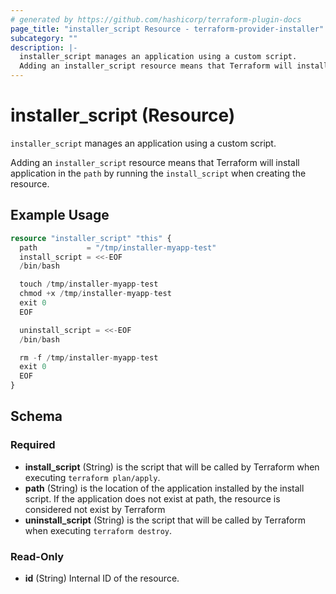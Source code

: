 ```yaml
---
# generated by https://github.com/hashicorp/terraform-plugin-docs
page_title: "installer_script Resource - terraform-provider-installer"
subcategory: ""
description: |-
  installer_script manages an application using a custom script.
  Adding an installer_script resource means that Terraform will install application in the path by running the install_script when creating the resource.
---
```


# installer_script (Resource)

`installer_script` manages an application using a custom script.

Adding an `installer_script` resource means that Terraform will install application in the `path` by running the `install_script` when creating the resource.

## Example Usage

```terraform
resource "installer_script" "this" {
  path           = "/tmp/installer-myapp-test"
  install_script = <<-EOF
  /bin/bash

  touch /tmp/installer-myapp-test
  chmod +x /tmp/installer-myapp-test
  exit 0
  EOF

  uninstall_script = <<-EOF
  /bin/bash

  rm -f /tmp/installer-myapp-test
  exit 0
  EOF
}
```

<!-- schema generated by tfplugindocs -->
## Schema

### Required

- **install_script** (String) is the script that will be called by Terraform when executing `terraform plan/apply`.
- **path** (String) is the location of the application installed by the install script. If the application does not exist at path, the resource is considered not exist by Terraform
- **uninstall_script** (String) is the script that will be called by Terraform when executing `terraform destroy`.

### Read-Only

- **id** (String) Internal ID of the resource.


